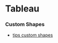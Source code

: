 # Tableau


### Custom Shapes

+ [tips custom shapes](http://www.dataplusscience.com/TableauTips11.html)
